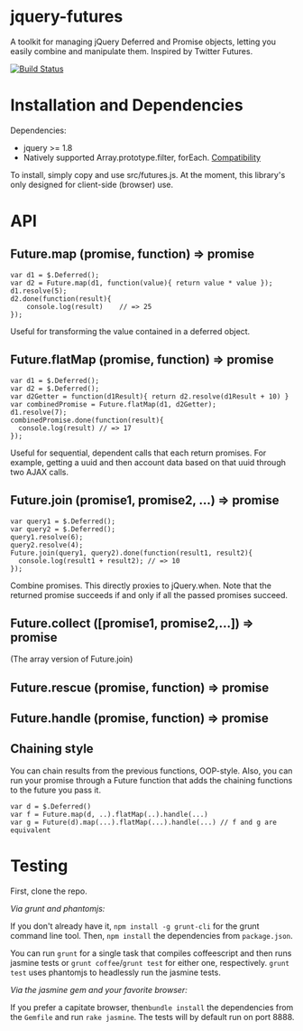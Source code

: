 jquery-futures
==============

A toolkit for managing jQuery Deferred and Promise objects, letting you
easily combine and manipulate them. Inspired by Twitter Futures.

[![Build Status](https://travis-ci.org/karansag/jquery-futures.svg?branch=master)](https://travis-ci.org/karansag/jquery-futures)

Installation and Dependencies
=============================
Dependencies:
* jquery >= 1.8
* Natively supported Array.prototype.filter, forEach. [Compatibility](http://kangax.github.io/es5-compat-table/)

To install, simply copy and use src/futures.js. At the moment, this library's only designed for client-side (browser) use.

API
==========================

Future.map (promise, function) => promise
--------
    var d1 = $.Deferred();
    var d2 = Future.map(d1, function(value){ return value * value });
    d1.resolve(5);
    d2.done(function(result){
        console.log(result)    // => 25
    });

Useful for transforming the value contained in a deferred object.

Future.flatMap (promise, function) => promise
------
    var d1 = $.Deferred();
    var d2 = $.Deferred();
    var d2Getter = function(d1Result){ return d2.resolve(d1Result + 10) }
    var combinedPromise = Future.flatMap(d1, d2Getter);
    d1.resolve(7);
    combinedPromise.done(function(result){
      console.log(result) // => 17
    });

Useful for sequential, dependent calls that each return promises. For example, getting a uuid and
then account data based on that uuid through two AJAX calls.


Future.join (promise1, promise2, ...) => promise
-----
    var query1 = $.Deferred();
    var query2 = $.Deferred();
    query1.resolve(6);
    query2.resolve(4);
    Future.join(query1, query2).done(function(result1, result2){
      console.log(result1 + result2); // => 10
    });

Combine promises. This directly proxies to jQuery.when. Note that the returned
promise succeeds if and only if all the passed promises succeed.

Future.collect ([promise1, promise2,...]) => promise
----
(The array version of Future.join)

Future.rescue (promise, function) => promise
----

Future.handle (promise, function) => promise
----

Chaining style
----
You can chain results from the previous functions, OOP-style. Also, you can run
your promise through a Future function that adds the chaining functions to
the future you pass it.

    var d = $.Deferred()
    var f = Future.map(d, ..).flatMap(..).handle(...)
    var g = Future(d).map(...).flatMap(...).handle(...) // f and g are equivalent



Testing
==================
First, clone the repo.

*Via grunt and phantomjs:*

If you don't already have it, `npm install -g grunt-cli` for the grunt command line tool. Then,
`npm install` the dependencies from `package.json`.

You can run `grunt` for a single
task that compiles coffeescript and then runs jasmine tests or `grunt coffee`/`grunt test` for either one, respectively.
`grunt test` uses phantomjs to headlessly run the jasmine tests.

*Via the jasmine gem and your favorite browser:*

If you prefer a capitate browser, then`bundle install` the dependencies from the `Gemfile` and
run `rake jasmine`. The tests will by default run on port 8888.
